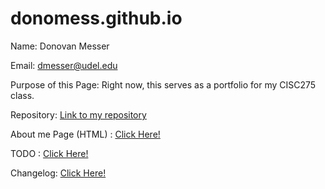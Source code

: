 # donomess.github.io
Name: Donovan Messer

Email: dmesser@udel.edu

Purpose of this Page: Right now, this serves as a portfolio for my CISC275 class.

Repository: [Link to my repository](https://github.com/donomess/donomess.github.io)

About me Page (HTML) : [Click Here!](https://donomess.github.io/index.html)

TODO : [Click Here!]()

Changelog: [Click Here!]()
